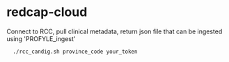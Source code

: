 # redcap-cloud

Connect to RCC, pull clinical metadata, return json file that can be ingested using 'PROFYLE_ingest'

```bash
  ./rcc_candig.sh province_code your_token
```
